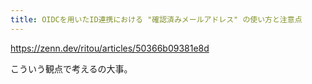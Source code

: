 ```yaml
---
title: OIDCを用いたID連携における "確認済みメールアドレス" の使い方と注意点
---
```


https://zenn.dev/ritou/articles/50366b09381e8d

こういう観点で考えるの大事。
